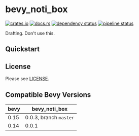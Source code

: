 bevy_noti_box
===========

[![crates.io](https://img.shields.io/crates/v/bevy_noti_box)](https://crates.io/crates/bevy_noti_box)
[![docs.rs](https://docs.rs/bevy_noti_box/badge.svg)](https://docs.rs/bevy_noti_box)
[![dependency status](https://deps.rs/repo/gitlab/kimtinh/bevy-noti-box/status.svg)](https://deps.rs/repo/gitlab/kimtinh/bevy-noti-box)
[![pipeline status](https://gitlab.com/kimtinh/bevy-noti-box/badges/master/pipeline.svg)](https://gitlab.com/kimtinh/bevy-noti-box/-/commits/master)

Drafting. Don't use this.


Quickstart
----------


License
-------

Please see [LICENSE](./LICENSE).


Compatible Bevy Versions
------------------------

| bevy | bevy_noti_box          |
|------|------------------------|
| 0.15 | 0.0.3, branch `master` |
| 0.14 | 0.0.1                  |